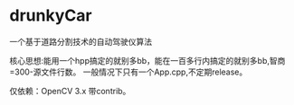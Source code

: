 # drunkyCar
一个基于道路分割技术的自动驾驶仪算法

核心思想:能用一个hpp搞定的就别多bb，能在一百多行内搞定的就别多bb,智商=300-源文件行数。
一般情况下只有一个App.cpp,不定期release。

仅依赖：OpenCV 3.x 带contrib。
